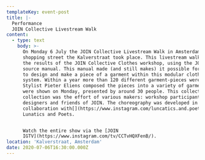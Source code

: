 ```yaml
---
templateKey: event-post
title: |-
  Performance
  JOIN Collective Livestream Walk
content:
  - type: text
    body: >-
      On Monday 6 July the JOIN Collective Livestream Walk in Amsterdam's main
      shopping street the Kalverstraat took place. This livestream walk showed
      the results of the JOIN Collective Clothes workshop, using the JOIN open
      source manual. This manual made (and still makes) it possible for everyone
      to design and make a piece of a garment within this modular clothing
      system. Within a year more than 120 different garment-pieces were made.
      Stylist Pieter Eliens composed the pieces into a variety of garments that
      were shown on Monday, presented by around 30 people. This collective
      collection was the effort of various makers: workshop participants,
      designers and friends of JOIN. The choreography was developed in
      collaboration with[](https://www.instagram.com/luncatics.and.poets/)
      Lunatics and Poets. 


      Watch the entire show via the [JOIN
      IGTV](https://www.instagram.com/tv/CCTvHQXFenB/).
location: 'Kalverstraat, Amsterdam'
date: 2020-07-06T16:30:00.000Z
---
```

